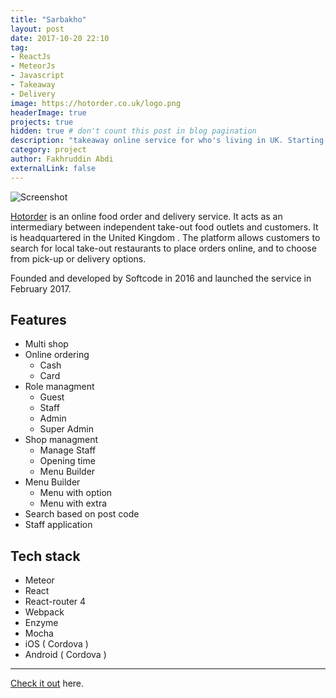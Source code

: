 ```yaml
---
title: "Sarbakho"
layout: post
date: 2017-10-20 22:10
tag: 
- ReactJs
- MeteorJs
- Javascript
- Takeaway
- Delivery
image: https://hotorder.co.uk/logo.png
headerImage: true
projects: true
hidden: true # don't count this post in blog pagination
description: "takeaway online service for who's living in UK. Starting from leeds city"
category: project
author: Fakhruddin Abdi
externalLink: false
---
```


![Screenshot](/assets/hotorder-screenshot.jpg)

[Hotorder](https://hotorder.co.uk) is an online food order and delivery service. It acts as an intermediary between independent take-out food outlets and customers.
It is headquartered in the United Kingdom . The platform allows customers to search for local take-out restaurants to place orders online,
and to choose from pick-up or delivery options.

Founded and developed by Softcode in 2016 and launched the service in February 2017.

## Features
 - Multi shop
 - Online ordering
    - Cash
    - Card
 - Role managment
    - Guest
    - Staff
    - Admin
    - Super Admin
- Shop managment
    - Manage Staff
    - Opening time
    - Menu Builder
- Menu Builder
    - Menu with option
    - Menu with extra
- Search based on post code
- Staff application

## Tech stack

- Meteor
- React
- React-router 4
- Webpack
- Enzyme
- Mocha
- iOS ( Cordova )
- Android ( Cordova )

---

[Check it out](https://hotorder.co.uk/) here.
